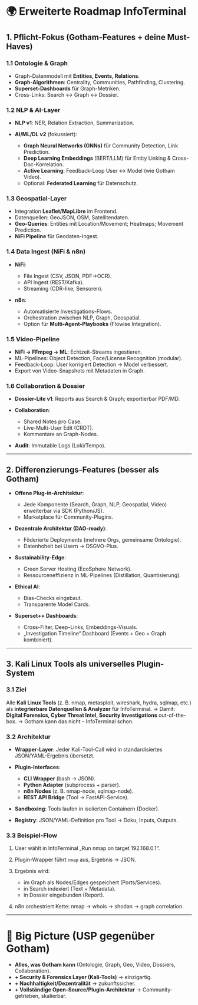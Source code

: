 # 🌍 Erweiterte Roadmap InfoTerminal

## 1. Pflicht-Fokus (Gotham-Features + deine Must-Haves)

### 1.1 Ontologie & Graph

* Graph-Datenmodell mit **Entities, Events, Relations**.
* **Graph-Algorithmen**: Centrality, Communities, Pathfinding, Clustering.
* **Superset-Dashboards** für Graph-Metriken.
* Cross-Links: Search ↔ Graph ↔ Dossier.

### 1.2 NLP & AI-Layer

* **NLP v1**: NER, Relation Extraction, Summarization.
* **AI/ML/DL v2** (fokussiert):

  * **Graph Neural Networks (GNNs)** für Community Detection, Link Prediction.
  * **Deep Learning Embeddings** (BERT/LLM) für Entity Linking & Cross-Doc-Korrelation.
  * **Active Learning**: Feedback-Loop User ↔ Model (wie Gotham Video).
  * Optional: **Federated Learning** für Datenschutz.

### 1.3 Geospatial-Layer

* Integration **Leaflet/MapLibre** im Frontend.
* Datenquellen: GeoJSON, OSM, Satellitendaten.
* **Geo-Queries**: Entities mit Location/Movement; Heatmaps; Movement Prediction.
* **NiFi Pipeline** für Geodaten-Ingest.

### 1.4 Data Ingest (NiFi & n8n)

* **NiFi**:

  * File Ingest (CSV, JSON, PDF→OCR).
  * API Ingest (REST/Kafka).
  * Streaming (CDR-like, Sensoren).
* **n8n**:

  * Automatisierte Investigations-Flows.
  * Orchestration zwischen NLP, Graph, Geospatial.
  * Option für **Multi-Agent-Playbooks** (Flowise Integration).

### 1.5 Video-Pipeline

* **NiFi → FFmpeg → ML**: Echtzeit-Streams ingestieren.
* ML-Pipelines: Object Detection, Face/License Recognition (modular).
* Feedback-Loop: User korrigiert Detection → Model verbessert.
* Export von Video-Snapshots mit Metadaten in Graph.

### 1.6 Collaboration & Dossier

* **Dossier-Lite v1**: Reports aus Search & Graph; exportierbar PDF/MD.
* **Collaboration**:

  * Shared Notes pro Case.
  * Live-Multi-User Edit (CRDT).
  * Kommentare an Graph-Nodes.
* **Audit**: Immutable Logs (Loki/Tempo).

---

## 2. Differenzierungs-Features (besser als Gotham)

* **Offene Plug-in-Architektur**:

  * Jede Komponente (Search, Graph, NLP, Geospatial, Video) erweiterbar via SDK (Python/JS).
  * Marketplace für Community-Plugins.
* **Dezentrale Architektur (DAO-ready)**:

  * Föderierte Deployments (mehrere Orgs, gemeinsame Ontologie).
  * Datenhoheit bei Usern → DSGVO-Plus.
* **Sustainability-Edge**:

  * Green Server Hosting (EcoSphere Network).
  * Ressourceneffizienz in ML-Pipelines (Distillation, Quantisierung).
* **Ethical AI**:

  * Bias-Checks eingebaut.
  * Transparente Model Cards.
* **Superset++ Dashboards**:

  * Cross-Filter, Deep-Links, Embeddings-Visuals.
  * „Investigation Timeline“ Dashboard (Events + Geo + Graph kombiniert).

---

## 3. Kali Linux Tools als universelles Plugin-System

### 3.1 Ziel

Alle **Kali Linux Tools** (z. B. nmap, metasploit, wireshark, hydra, sqlmap, etc.) als **integrierbare Datenquellen & Analyzer** für InfoTerminal.
→ Damit: **Digital Forensics, Cyber Threat Intel, Security Investigations** out-of-the-box.
→ Gotham kann das nicht – InfoTerminal schon.

### 3.2 Architektur

* **Wrapper-Layer**: Jeder Kali-Tool-Call wird in standardisiertes JSON/YAML-Ergebnis übersetzt.
* **Plugin-Interfaces**:

  * **CLI Wrapper** (bash → JSON).
  * **Python Adapter** (subprocess + parser).
  * **n8n Nodes** (z. B. nmap-node, sqlmap-node).
  * **REST API Bridge** (Tool → FastAPI-Service).
* **Sandboxing**: Tools laufen in isolierten Containern (Docker).
* **Registry**: JSON/YAML-Definition pro Tool → Doku, Inputs, Outputs.

### 3.3 Beispiel-Flow

1. User wählt in InfoTerminal „Run nmap on target 192.168.0.1“.
2. Plugin-Wrapper führt `nmap` aus, Ergebnis → JSON.
3. Ergebnis wird:

   * im Graph als Nodes/Edges gespeichert (Ports/Services).
   * in Search indexiert (Text + Metadata).
   * in Dossier eingebunden (Report).
4. n8n orchestriert Kette: nmap → whois → shodan → graph correlation.

---

# 🎯 Big Picture (USP gegenüber Gotham)

* **Alles, was Gotham kann** (Ontologie, Graph, Geo, Video, Dossiers, Collaboration).
* **+ Security & Forensics Layer (Kali-Tools)** → einzigartig.
* **+ Nachhaltigkeit/Dezentralität** → zukunftssicher.
* **+ Vollständige Open-Source/Plugin-Architektur** → Community-getrieben, skalierbar.
